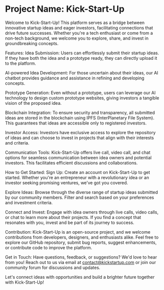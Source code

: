 # Project Name: Kick-Start-Up
Welcome to Kick-Start-Up! This platform serves as a bridge between innovative startup ideas and eager investors, facilitating connections that drive future successes. Whether you're a tech enthusiast or come from a non-tech background, we welcome you to explore, share, and invest in groundbreaking concepts.

Features:
Idea Submission: Users can effortlessly submit their startup ideas. If they have both the idea and a prototype ready, they can directly upload it to the platform.

AI-powered Idea Development: For those uncertain about their ideas, our AI chatbot provides guidance and assistance in refining and developing concepts.

Prototype Generation: Even without a prototype, users can leverage our AI technology to design custom prototype websites, giving investors a tangible vision of the proposed idea.

Blockchain Integration: To ensure security and transparency, all submitted ideas are stored in the blockchain using IPFS (InterPlanetary File System). This guarantees that ideas are accessible only to registered investors.

Investor Access: Investors have exclusive access to explore the repository of ideas and can choose to invest in projects that align with their interests and criteria.

Communication Tools: Kick-Start-Up offers live call, video call, and chat options for seamless communication between idea owners and potential investors. This facilitates efficient discussions and collaborations.

How to Get Started:
Sign Up: Create an account on Kick-Start-Up to get started. Whether you're an entrepreneur with a revolutionary idea or an investor seeking promising ventures, we've got you covered.

Explore Ideas: Browse through the diverse range of startup ideas submitted by our community members. Filter and search based on your preferences and investment criteria.

Connect and Invest: Engage with idea owners through live calls, video calls, or chat to learn more about their projects. If you find a concept that resonates with you, invest and be part of its journey to success.

Contribution:
Kick-Start-Up is an open-source project, and we welcome contributions from developers, designers, and enthusiasts alike. Feel free to explore our GitHub repository, submit bug reports, suggest enhancements, or contribute code to improve the platform.

Get in Touch:
Have questions, feedback, or suggestions? We'd love to hear from you! Reach out to us via email at contact@kickstartup.com or join our community forum for discussions and updates.

Let's connect ideas with opportunities and build a brighter future together with Kick-Start-Up!
